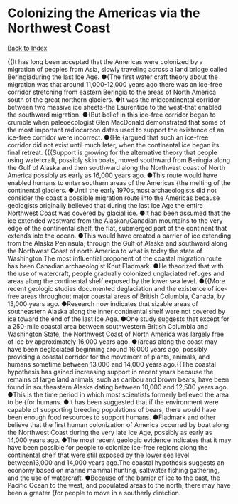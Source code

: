 # Colonizing the Americas via the Northwest Coast
[Back to Index](https://github.com/windows10010/tpoExtractor/blob/master/README.md)

{{It has long been accepted that the Americas were colonized by a migration of peoples from Asia, slowly traveling across a land bridge called Beringiaduring the last Ice Age. ●{The first water craft theory about the migration was that around 11,000-12,000 years ago 
there was an ice-free corridor stretching from eastern Beringia to the areas of North America south of the great northern glaciers. ●It was the midcontinental corridor between two
massive ice sheets-the Laurentide to the west-that enabled the southward migration. ●{But belief in this ice-free corridor began to crumble when paleoecologist Glen MacDonald 
demonstrated that some of the most important radiocarbon dates used to support the existence of an ice-free corridor were incorrect. ●{He {argued that such an ice-free 
corridor did not exist until much later, when the continental ice began its final retreat. {{{Support is growing for the alternative theory that people using watercraft, possibly skin boats, moved southward from Beringia along the Gulf of Alaska and then southward along the Northwest coast of North America possibly as early as 16,000 years ago. ●This route would have enabled humans to enter southern areas of the Americas {the melting of the continental glaciers. ●Until the early 1970s,most archaeologists did not consider the coast a possible migration route into the Americas because geologists originally believed that during the last Ice Age the entire Northwest Coast was covered by glacial ice. ●It had been assumed that the ice extended westward from the Alaskan/Canadian mountains to the very edge of the continental shelf, the flat, submerged part of the continent that extends into the ocean. ●This would have created a barrier of ice extending from the Alaska Peninsula, through the Gulf of Alaska and southward along the Northwest Coast of north America to what is today the state of Washington.The most influential proponent of the coastal migration route has been Canadian archaeologist Knut Fladmark. ●He theorized that with the use of watercraft, people gradually colonized unglaciated refuges and areas along the continental shelf exposed by the lower sea level. ●{{More recent geologic studies documented deglaciation and the existence of ice-free areas throughout major coastal areas of British Columbia, Canada, by 13,000 years ago. ●Research now indicates that sizable areas of southeastern Alaska along the inner continental shelf were not covered by ice toward the end of the last Ice Age. ●One study suggests that except for a 250-mile coastal area between southwestern British Columbia and Washington State, the Northwest Coast of North America was largely free of ice by approximately 16,000 years ago. ●{areas along the coast may have been deglaciated beginning around 16,000 years ago, possibly providing a coastal corridor for the movement of plants, animals, and humans sometime between 13,000 and 14,000 years ago.{{The coastal hypothesis has gained increasing support in recent years because the remains of large land animals, such as caribou and brown bears, have been found in southeastern Alaska dating between 10,000 and 12,500 years ago. ●This is the time period in which most scientists formerly believed the area to be {for humans. ●It has been suggested that if the environment were capable of supporting breeding populations of bears, there would have been enough food resources to support humans. ●Fladmark and other believe that the first human colonization of America occurred by boat along the Northwest Coast during the very late Ice Age, possibly as early as 14,000 years ago. ●The most recent geologic evidence indicates that it may have been possible for people to colonize ice-free regions along the continental shelf that were still exposed by the lower sea level between13,000 and 14,000 years ago.The coastal hypothesis suggests an economy based on marine mammal hunting, saltwater fishing gathering, and the use of watercraft. ●Because of the barrier of ice to the east, the Pacific Ocean to the west, and populated areas to the north, there may have been a greater {for people to move in a southerly direction.